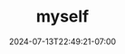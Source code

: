 ---
title: myself
date: 2024-07-13T22:49:21-07:00
draft: false
location: 
img_url: https://cdn-image2.fengrin.me/2024-07-13-myself.jpg
original_fn: ""
tags:
- myself
- man

---